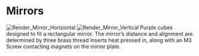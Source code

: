 # Mirrors
![Render_Mirror_Horizontal](https://github.com/SiberFreak/Protocube/blob/main/Resources/Renders/Basic_Renders/Render_Mirror_Horizontal.png)
![Render_Mirror_Vertical](https://github.com/SiberFreak/Protocube/blob/main/Resources/Renders/Basic_Renders/Render_Mirror_Vertical.png)
Purple cubes designed to fit a rectangular mirror. The mirror’s distance and alignment are determined by three brass thread inserts heat pressed in, along with an M3 Screw contacting magnets on the mirror plate.
